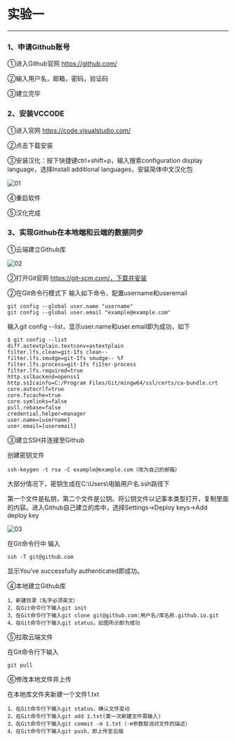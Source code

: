 # 实验一

------

### 1、申请Github账号

①进入Github官网 https://github.com/

②输入用户名，邮箱，密码，验证码

③建立完毕

### 2、安装VCCODE

①进入官网 https://code.visualstudio.com/

②点击下载安装

③安装汉化：按下快捷键ctrl+shift+p，输入搜索configuration display language，选择Install additional languages，安装简体中文汉化包

![01](https://suxas.github.io/images/exp01/01.png) 

④重启软件

⑤汉化完成

### 3、实现Github在本地端和云端的数据同步

①云端建立Github库

![02](https://suxas.github.io/images/exp01/02.png) 

②打开Git官网 https://git-scm.com/，下载并安装

②在Git命令行模式下 输入如下命令，配置username和useremail

```
git config --global user.name "username"
git config --global user.email "example@example.com"
```

输入git config --list，显示user.name和user.email即为成功，如下

```
$ git config --list
diff.astextplain.textconv=astextplain
filter.lfs.clean=git-1fs clean--
filter.lfs.smudge=git-Ifs smudge-- %f
filter.lfs.process=git-1fs fi1ter-process
filter.lfs.required=true
http.sslbackend=openss1
http.ssIcainfo=C:/Program Files/Git/mingw64/ssl/certs/ca-bundle.crt
core.autocrlf=true
core.fscache=true
core.symlinks=false
pull.rebase=false
credential.helper=manager
user.name=[username]
user.email=[useremail]
```

③建立SSH并连接至Github

创建密钥文件

```
ssh-keygen -t rsa -C example@example.com（改为自己的邮箱）
```

大部分情况下，密钥生成在C:\Users\电脑用户名\.ssh路径下

第一个文件是私钥，第二个文件是公钥。将公钥文件以记事本类型打开，复制里面的内容。进入Github自己建立的库中，选择Settings→Deploy keys→Add deploy key

![03](https://suxas.github.io/images/exp01/03.png) 

在Git命令行中 输入

```
ssh -T git@github.com
```

显示You‘ve successfully authenticated即成功。

④本地建立Github库

```
1、新建目录（名字必须英文）
2、在Git命令行下输入git init
3、在Git命令行下输入git clone git@github.com:用户名/库名称.github.io.git
4、在Git命令行下输入git status，如图所示即为成功
```

⑤拉取云端文件

在Git命令行下输入 

```
git pull
```

⑥修改本地文件并上传

在本地库文件夹新建一个文件1.txt

```
1、在Git命令行下输入git status，确认文件变动
2、在Git命令行下输入git add 1.txt(第一次新建文件需输入)
3、在Git命令行下输入git commit -m 1.txt（-m参数取消对文件的描述）
4、在Git命令行下输入git push，即上传至云端
```